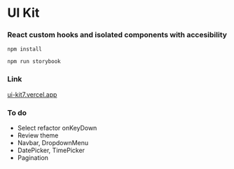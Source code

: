 # UI Kit

### React custom hooks and isolated components with accesibility

`npm install`

`npm run storybook`

### Link

[ui-kit7.vercel.app](https://ui-kit7.vercel.app/)

### To do

- Select refactor onKeyDown
- Review theme
- Navbar, DropdownMenu
- DatePicker, TimePicker
- Pagination
